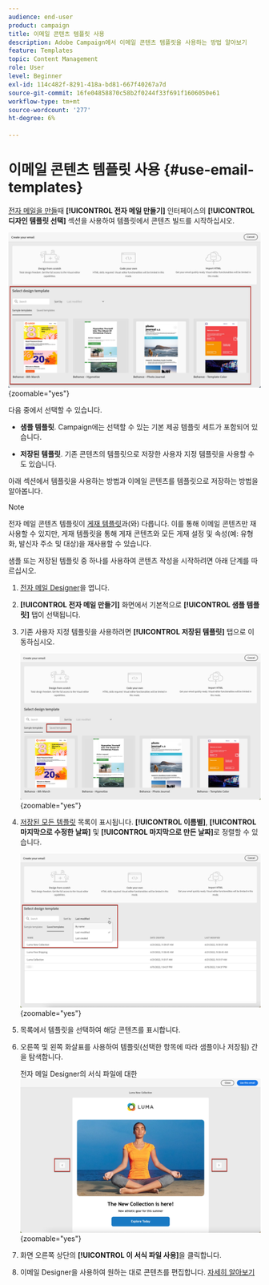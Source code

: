 ```yaml
---
audience: end-user
product: campaign
title: 이메일 콘텐츠 템플릿 사용
description: Adobe Campaign에서 이메일 콘텐츠 템플릿을 사용하는 방법 알아보기
feature: Templates
topic: Content Management
role: User
level: Beginner
exl-id: 114c482f-8291-418a-bd81-667f40267a7d
source-git-commit: 16fe04858870c58b2f0244f33f691f1606050e61
workflow-type: tm+mt
source-wordcount: '277'
ht-degree: 6%

---
```


# 이메일 콘텐츠 템플릿 사용 {#use-email-templates}

[전자 메일을 만들](../email/create-email.md)때 **[!UICONTROL 전자 메일 만들기]** 인터페이스의 **[!UICONTROL 디자인 템플릿 선택]** 섹션을 사용하여 템플릿에서 콘텐츠 빌드를 시작하십시오.

![사용 가능한 템플릿을 표시하는 전자 메일 Designer 인터페이스](assets/email_designer-templates.png){zoomable="yes"}

다음 중에서 선택할 수 있습니다.

* **샘플 템플릿**. Campaign에는 선택할 수 있는 기본 제공 템플릿 세트가 포함되어 있습니다.

* **저장된 템플릿**. 기존 콘텐츠의 템플릿으로 저장한 사용자 지정 템플릿을 사용할 수도 있습니다.

아래 섹션에서 템플릿을 사용하는 방법과 이메일 콘텐츠를 템플릿으로 저장하는 방법을 알아봅니다.

>[!NOTE]
>
>전자 메일 콘텐츠 템플릿이 [게재 템플릿](../msg/delivery-template.md)과(와) 다릅니다. 이를 통해 이메일 콘텐츠만 재사용할 수 있지만, 게재 템플릿을 통해 게재 콘텐츠와 모든 게재 설정 및 속성(예: 유형화, 발신자 주소 및 대상)을 재사용할 수 있습니다.

샘플 또는 저장된 템플릿 중 하나를 사용하여 콘텐츠 작성을 시작하려면 아래 단계를 따르십시오.

1. [전자 메일 Designer](../email/create-email-content.md)을 엽니다.

1. **[!UICONTROL 전자 메일 만들기]** 화면에서 기본적으로 **[!UICONTROL 샘플 템플릿]** 탭이 선택됩니다.

1. 기존 사용자 지정 템플릿을 사용하려면 **[!UICONTROL 저장된 템플릿]** 탭으로 이동하십시오.

   ![전자 메일 Designer에 저장된 템플릿 탭](assets/email_designer-saved-templates-tab.png){zoomable="yes"}

1. [저장된 모든 템플릿](create-email-templates.md#save-as-template) 목록이 표시됩니다. **[!UICONTROL 이름별]**, **[!UICONTROL 마지막으로 수정한 날짜]** 및 **[!UICONTROL 마지막으로 만든 날짜]**&#x200B;로 정렬할 수 있습니다.

   ![전자 메일 Designer에 저장된 템플릿 목록](assets/email_designer-saved-templates.png){zoomable="yes"}

1. 목록에서 템플릿을 선택하여 해당 콘텐츠를 표시합니다.

1. 오른쪽 및 왼쪽 화살표를 사용하여 템플릿(선택한 항목에 따라 샘플이나 저장됨) 간을 탐색합니다.

   전자 메일 Designer의 서식 파일에 대한 ![탐색 화살표](assets/email_designer-saved-templates-navigate.png){zoomable="yes"}

1. 화면 오른쪽 상단의 **[!UICONTROL 이 서식 파일 사용]**&#x200B;을 클릭합니다.

1. 이메일 Designer을 사용하여 원하는 대로 콘텐츠를 편집합니다. [자세히 알아보기](../email/create-email-content.md)